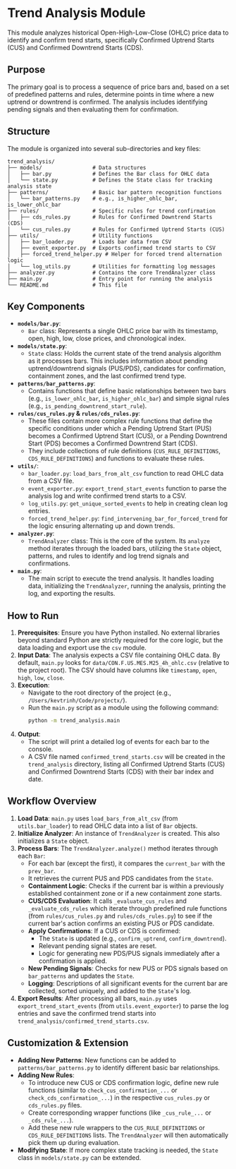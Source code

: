 # Trend Analysis Module

This module analyzes historical Open-High-Low-Close (OHLC) price data to identify and confirm trend starts, specifically Confirmed Uptrend Starts (CUS) and Confirmed Downtrend Starts (CDS).

## Purpose

The primary goal is to process a sequence of price bars and, based on a set of predefined patterns and rules, determine points in time where a new uptrend or downtrend is confirmed. The analysis includes identifying pending signals and then evaluating them for confirmation.

## Structure

The module is organized into several sub-directories and key files:

```
trend_analysis/
├── models/                # Data structures
│   ├── bar.py             # Defines the Bar class for OHLC data
│   └── state.py           # Defines the State class for tracking analysis state
├── patterns/              # Basic bar pattern recognition functions
│   └── bar_patterns.py    # e.g., is_higher_ohlc_bar, is_lower_ohlc_bar
├── rules/                 # Specific rules for trend confirmation
│   ├── cds_rules.py       # Rules for Confirmed Downtrend Starts (CDS)
│   └── cus_rules.py       # Rules for Confirmed Uptrend Starts (CUS)
├── utils/                 # Utility functions
│   ├── bar_loader.py      # Loads bar data from CSV
│   ├── event_exporter.py  # Exports confirmed trend starts to CSV
│   ├── forced_trend_helper.py # Helper for forced trend alternation logic
│   └── log_utils.py       # Utilities for formatting log messages
├── analyzer.py            # Contains the core TrendAnalyzer class
├── main.py                # Entry point for running the analysis
└── README.md              # This file
```

## Key Components

*   **`models/bar.py`**:
    *   `Bar` class: Represents a single OHLC price bar with its timestamp, open, high, low, close prices, and chronological index.
*   **`models/state.py`**:
    *   `State` class: Holds the current state of the trend analysis algorithm as it processes bars. This includes information about pending uptrend/downtrend signals (PUS/PDS), candidates for confirmation, containment zones, and the last confirmed trend type.
*   **`patterns/bar_patterns.py`**:
    *   Contains functions that define basic relationships between two bars (e.g., `is_lower_ohlc_bar`, `is_higher_ohlc_bar`) and simple signal rules (e.g., `is_pending_downtrend_start_rule`).
*   **`rules/cus_rules.py` & `rules/cds_rules.py`**:
    *   These files contain more complex rule functions that define the specific conditions under which a Pending Uptrend Start (PUS) becomes a Confirmed Uptrend Start (CUS), or a Pending Downtrend Start (PDS) becomes a Confirmed Downtrend Start (CDS).
    *   They include collections of rule definitions (`CUS_RULE_DEFINITIONS`, `CDS_RULE_DEFINITIONS`) and functions to evaluate these rules.
*   **`utils/`**:
    *   `bar_loader.py`: `load_bars_from_alt_csv` function to read OHLC data from a CSV file.
    *   `event_exporter.py`: `export_trend_start_events` function to parse the analysis log and write confirmed trend starts to a CSV.
    *   `log_utils.py`: `get_unique_sorted_events` to help in creating clean log entries.
    *   `forced_trend_helper.py`: `find_intervening_bar_for_forced_trend` for the logic ensuring alternating up and down trends.
*   **`analyzer.py`**:
    *   `TrendAnalyzer` class: This is the core of the system. Its `analyze` method iterates through the loaded bars, utilizing the `State` object, patterns, and rules to identify and log trend signals and confirmations.
*   **`main.py`**:
    *   The main script to execute the trend analysis. It handles loading data, initializing the `TrendAnalyzer`, running the analysis, printing the log, and exporting the results.

## How to Run

1.  **Prerequisites**: Ensure you have Python installed. No external libraries beyond standard Python are strictly required for the core logic, but the data loading and export use the `csv` module.
2.  **Input Data**: The analysis expects a CSV file containing OHLC data. By default, `main.py` looks for `data/CON.F.US.MES.M25_4h_ohlc.csv` (relative to the project root). The CSV should have columns like `timestamp`, `open`, `high`, `low`, `close`.
3.  **Execution**:
    *   Navigate to the root directory of the project (e.g., `/Users/kevtrinh/Code/projectx/`).
    *   Run the `main.py` script as a module using the following command:
        ```bash
        python -m trend_analysis.main
        ```
4.  **Output**:
    *   The script will print a detailed log of events for each bar to the console.
    *   A CSV file named `confirmed_trend_starts.csv` will be created in the `trend_analysis` directory, listing all Confirmed Uptrend Starts (CUS) and Confirmed Downtrend Starts (CDS) with their bar index and date.

## Workflow Overview

1.  **Load Data**: `main.py` uses `load_bars_from_alt_csv` (from `utils.bar_loader`) to read OHLC data into a list of `Bar` objects.
2.  **Initialize Analyzer**: An instance of `TrendAnalyzer` is created. This also initializes a `State` object.
3.  **Process Bars**: The `TrendAnalyzer.analyze()` method iterates through each `Bar`:
    *   For each bar (except the first), it compares the `current_bar` with the `prev_bar`.
    *   It retrieves the current PUS and PDS candidates from the `State`.
    *   **Containment Logic**: Checks if the current bar is within a previously established containment zone or if a new containment zone starts.
    *   **CUS/CDS Evaluation**: It calls `_evaluate_cus_rules` and `_evaluate_cds_rules` which iterate through predefined rule functions (from `rules/cus_rules.py` and `rules/cds_rules.py`) to see if the current bar's action confirms an existing PUS or PDS candidate.
    *   **Apply Confirmations**: If a CUS or CDS is confirmed:
        *   The `State` is updated (e.g., `confirm_uptrend`, `confirm_downtrend`).
        *   Relevant pending signal states are reset.
        *   Logic for generating new PDS/PUS signals immediately after a confirmation is applied.
    *   **New Pending Signals**: Checks for new PUS or PDS signals based on `bar_patterns` and updates the `State`.
    *   **Logging**: Descriptions of all significant events for the current bar are collected, sorted uniquely, and added to the `State`'s log.
4.  **Export Results**: After processing all bars, `main.py` uses `export_trend_start_events` (from `utils.event_exporter`) to parse the log entries and save the confirmed trend starts into `trend_analysis/confirmed_trend_starts.csv`.

## Customization & Extension

*   **Adding New Patterns**: New functions can be added to `patterns/bar_patterns.py` to identify different basic bar relationships.
*   **Adding New Rules**:
    *   To introduce new CUS or CDS confirmation logic, define new rule functions (similar to `check_cus_confirmation_...` or `check_cds_confirmation_...`) in the respective `cus_rules.py` or `cds_rules.py` files.
    *   Create corresponding wrapper functions (like `_cus_rule_...` or `_cds_rule_...`).
    *   Add these new rule wrappers to the `CUS_RULE_DEFINITIONS` or `CDS_RULE_DEFINITIONS` lists. The `TrendAnalyzer` will then automatically pick them up during evaluation.
*   **Modifying State**: If more complex state tracking is needed, the `State` class in `models/state.py` can be extended. 